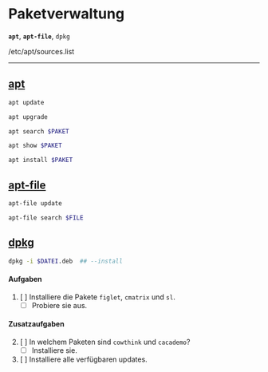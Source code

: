 # Paketverwaltung

**`apt`**, **`apt-file`**, `dpkg`

/etc/apt/sources.list

---

## [apt](https://wiki.ubuntuusers.de/apt/apt/)

```bash
apt update

apt upgrade

apt search $PAKET

apt show $PAKET

apt install $PAKET
```

## [apt-file](https://wiki.ubuntuusers.de/apt-file/)

```bash
apt-file update

apt-file search $FILE
```

## [dpkg](https://wiki.ubuntuusers.de/dpkg/)

```bash
dpkg -i $DATEI.deb  ## --install
```

#### Aufgaben
1. [ ] Installiere die Pakete `figlet`, `cmatrix` und `sl`.
   - [ ] Probiere sie aus.
#### Zusatzaufgaben
2. [ ] In welchem Paketen sind `cowthink` und `cacademo`?
   - [ ] Installiere sie.
3. [ ] Installiere alle verfügbaren updates.

